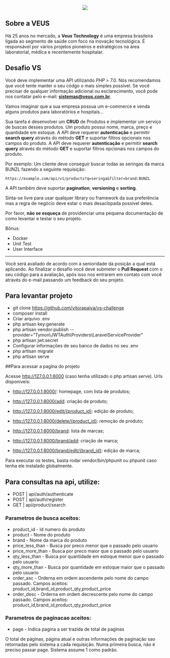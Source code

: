 <p align="center">
    <img src="https://i.imgur.com/2LUR2yy.png">
</p>

## Sobre a VEUS

Há 25 anos no mercado, a **Veus Technology** é uma empresa brasileira ligada ao segmento de saúde com foco na inovação tecnológica. É responsável por vários projetos pioneiros e estratégicos na área laboratorial, médica e recentemente hospitalar.

## Desafio VS

Você deve implementar uma API utilizando *PHP* > 7.0. Nós recomendamos que você tente manter o seu códgo o mais simples possível. Se você precisar de qualquer informação adicional ou esclarecimento, você pode nos contatar pelo e-mail: **sistemas@veus.com.br**.

Vamos imaginar que a sua empresa possua um e-commerce e venda alguns produtos para laboratórios e hospitais...

Sua tarefa é desenvolver um **CRUD** de Produtos e implementar um serviço de buscas desses produtos. Um produto possui nome, marca, preço e quantidade em estoque.
A API deve requerer **autenticação** e permitir __search query__ através do método **GET** e suportar filtros opcionais nos campos do produto.    A API deve requerer **autenticação** e permitir __search query__ através do método **GET** e suportar filtros opcionais nos campos do produto.

Por exemplo: Um cliente deve conseguir buscar todas as seringas da marca BUNZL fazendo a seguinte requisição:

`https://example.com/api/v1/products?q=seringa&filter=brand:BUNZL`

A API também deve suportar __pagination__, __versioning__ e __sorting__.

Sinta-se livre para usar qualquer library ou framework da sua preferência mas a regra de negócio deve estar o mais desaclopada possível deles.

Por favor, **não se esqueça** de providenciar uma pequena documentação de como levantar e testar o seu projeto.

Bônus:
* Docker
* Unit Test
* User Interface

---
Você será avaliado de acordo com a senioridade da posição a qual está aplicando. Ao finalizar o desafio você deve submeter o **Pull Request** com o seu código para a avaliação, após isso nos entrarem em contato com você através do e-mail passando um feedback do seu projeto.

## Para levantar projeto

* git clone https://github.com/vitorapaiva/vs-challenge
* composer install
* Criar arquivo .env
* php artisan key:generate
* php artisan vendor:publish --provider="Tymon\JWTAuth\Providers\LaravelServiceProvider"
* php artisan jwt:secret
* Configurar informações de seu banco de dados no seu .env
* php artisan migrate
* php artisan serve

##Para acessar a pagina do projeto

Acesse http://127.0.0.1:8000 (caso tenha utilizado o php artisan serve). Urls disponiveis:

* http://127.0.0.1:8000/: homepage, com lista de produtos;
* http://127.0.0.1:8000/add: criação de produto;
* http://127.0.0.1:8000/edit/{product_id}: edição de produto;
* http://127.0.0.1:8000/delete/{product_id}: remoção de produto;

* http://127.0.0.1:8000/brand: lista de marcas;
* http://127.0.0.1:8000/brand/add: criação de marca;
* http://127.0.0.1:8000/brand/edit/{brand_id}: edição de marca;

Para executar os testes, basta rodar vendor/bin/phpunit ou phpunit caso tenha ele instalado globalmente.

## Para consultas na api, utilize: 

* POST | api/auth/authenticate   
* POST | api/auth/register       
* GET  | api/product/search   

### Parametros de busca aceitos:

* product_id      - Id numero do produto
* product         - Nome do produto
* brand           - Nome da marca do produto
* price_less_than - Busca por preco menor que o passado pelo usuario
* price_more_than - Busca por preco maior que o passado pelo usuario
* qty_less_than   - Busca por quantidade em estoque menor que o passado pelo usuario
* qty_more_than   - Busca por quantidade em estoque maior que o passado pelo usuario
* order_asc       - Orderna em ordem ascendente pelo nome do campo passado. Campos aceitos: product_id,brand_id,product_qty,product_price
* order_desc      - Orderna em ordem decrescente pelo nome do campo passado. Campos aceitos: product_id,brand_id,product_qty,product_price

### Parametros de paginacao aceitos:

* page - Indica pagina a ser trazida de total de paginas

O total de páginas, página atual e outras informações de paginação sao retornadas pelo sistema a cada requisição. Numa primeira busca, não é preciso passar page. Sistema assume 1 como padrão.



